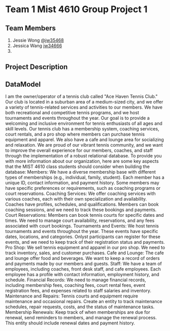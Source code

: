 # Team 1 Mist 4610 Group Project 1

## Team Members 
1) Jessie Wong [@jw35468](https://github.com/jw35468)
2) Jessica Wang [jw34666](https://github.com/jw34666)
3)

## Project Description 

## DataModel
 I am the owner/operator of a tennis club called "Ace Haven Tennis Club." Our club is located in a suburban area of a medium-sized city, and we offer a variety of tennis-related services and activities to our members. We have both recreational and competitive tennis programs, and we host tournaments  and events throughout the year. Our goal is to provide a welcoming and inclusive environment for tennis enthusiasts of all ages and skill levels.
Our tennis club has a membership system, coaching services, court rentals, and a pro shop where members can purchase tennis equipment and apparel. We also have a cafe and lounge area for socializing and relaxation. We are proud of our vibrant tennis community, and we want to improve the overall experience for our members, coaches, and staff through the implementation of a robust relational database.
To provide you with more information about our organization, here are some key aspects that the MIST 4610 class students should consider when building the database:
Members: We have a diverse membership base with different types of memberships (e.g., individual, family, student). Each member has a unique ID, contact information, and payment history. Some members may have specific preferences or requirements, such as coaching programs or court reservations.
Coaching Services: We offer coaching services with various coaches, each with their own specialization and availability. Coaches have profiles, schedules, and qualifications. Members can book coaching sessions, and we need to track these bookings and payments.
Court Reservations: Members can book tennis courts for specific dates and times. We need to manage court availability, reservations, and any fees associated with court bookings.
Tournaments and Events: We host tennis tournaments and events throughout the year. These events have specific dates, locations, and categories. Onlyst participants can register for these events, and we need to keep track of their registration status and payments.
Pro Shop: We sell tennis equipment and apparel in our pro shop. We need to track inventory, sales, and customer purchases.
Cafe and Lounge: The cafe and lounge offer food and beverages. We want to keep a record of orders and payments made by our members and guests.
Staff: We have a team of employees, including coaches, front desk staff, and cafe employees. Each employee has a profile with contact information, employment history, and schedule.
Financial Records: We need to manage financial records, including membership fees, coaching fees, court rental fees, event registration fees, and expenses related to staff salaries and inventory.
Maintenance and Repairs: Tennis courts and equipment require maintenance and occasional repairs. Create an entity to track maintenance schedules, repair requests, costs, and the status of maintenance tasks.
Membership Renewals: Keep track of when memberships are due for renewal, send reminders to members, and manage the renewal process. This entity should include renewal dates and payment history.



